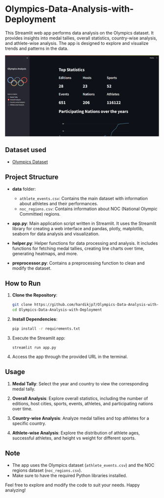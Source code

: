 # Olympics-Data-Analysis-with-Deployment


This Streamlit web app performs data analysis on the Olympics dataset. It provides insights into medal tallies, overall statistics, country-wise analysis, and athlete-wise analysis. The app is designed to explore and visualize trends and patterns in the data.

![Olympics Data Analysis](data/img1.png)

## Dataset used
- [Olympics Dataset](https://www.kaggle.com/datasets/heesoo37/120-years-of-olympic-history-athletes-and-results)

## Project Structure

- **data** folder:
  - `athlete_events.csv`: Contains the main dataset with information about athletes and their performances.
  - `noc_regions.csv`: Contains information about NOC (National Olympic Committee) regions.

- **app.py**: Main application script written in Streamlit. It uses the Streamlit library for creating a web interface and pandas, plotly, matplotlib, seaborn for data analysis and visualization.

- **helper.py**: Helper functions for data processing and analysis. It includes functions for fetching medal tallies, creating line charts over time, generating heatmaps, and more.

- **preprocessor.py**: Contains a preprocessing function to clean and modify the dataset.

## How to Run

1. **Clone the Repository**:
   ```bash
   git clone https://github.com/hardikjp7/Olympics-Data-Analysis-with-Deployment.git
   cd Olympics-Data-Analysis-with-Deployment
   ```

2. **Install Dependencies**:
   ```bash
   pip install -r requirements.txt
   ```

3. Execute the Streamlit app:
   ```
   streamlit run app.py
   ```

4. Access the app through the provided URL in the terminal.

## Usage

1. **Medal Tally**: Select the year and country to view the corresponding medal tally.

2. **Overall Analysis**: Explore overall statistics, including the number of editions, host cities, sports, events, athletes, and participating nations over time.

3. **Country-wise Analysis**: Analyze medal tallies and top athletes for a specific country.

4. **Athlete-wise Analysis**: Explore the distribution of athlete ages, successful athletes, and height vs weight for different sports.

## Note

- The app uses the Olympics dataset (`athlete_events.csv`) and the NOC regions dataset (`noc_regions.csv`).
- Make sure to have the required Python libraries installed.


Feel free to explore and modify the code to suit your needs. Happy analyzing!
